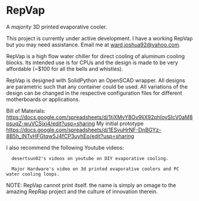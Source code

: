 # RepVap
A *majority* 3D printed evaporative cooler.

This project is currently under active development. I have a working RepVap but you may need assistance.
Email me at ward.joshua92@yahoo.com.

RepVap is a high flow water chiller for direct cooling of aluminum cooling blocks. Its intended use is for 
CPUs and the design is made to be very affordable (~$100 for all the bells and whistles).

RepVap is designed with SolidPython an OpenSCAD wrapper. All designs are parametric such that any container 
could be used. All variations of the design can be changed in the respective configuration files for different 
motherboards or applications.

Bill of Materials: 
      https://docs.google.com/spreadsheets/d/1tjXMvY8Ov9ljX92phIoySIcV0aM8psuqZ-wuVCSjxi4/edit?usp=sharing
My initial prototype
      https://docs.google.com/spreadsheets/d/1ESvuHrNF-DnBGYz-8B5h_lNTvHFGtqw5J4fCP3uyhEo/edit?usp=sharing

I also recommend the following Youtube videos:

      desertsun02's videos on youtube on DIY evaporative cooling.

      Major Hardware's video on 3d printed evaporative coolers and PC water cooling loops.

NOTE: RepVap cannot print itself. the name is simply an omage to the amazing RepRap project and the culture of 
      innovation therein.
